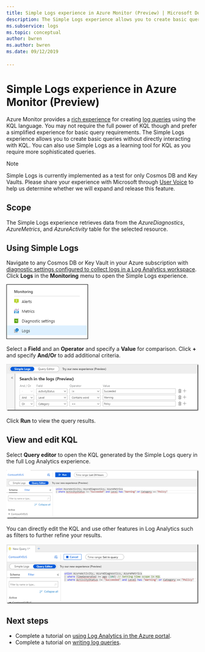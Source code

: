 ```yaml
---
title: Simple Logs experience in Azure Monitor (Preview) | Microsoft Docs
description: The Simple Logs experience allows you to create basic queries in Azure Monitor without directly interacting with KQL.
ms.subservice: logs
ms.topic: conceptual
author: bwren
ms.author: bwren
ms.date: 09/12/2019

---
```


# Simple Logs experience in Azure Monitor (Preview)
Azure Monitor provides a [rich experience](get-started-portal.md) for creating [log queries](log-query-overview.md) using the KQL language. You may not require the full power of KQL though and prefer a simplified experience for basic query requirements. The Simple Logs experience allows you to create basic queries without directly interacting with KQL. You can also use Simple Logs as a learning tool for KQL as you require more sophisticated queries.

> [!NOTE]
> Simple Logs is currently implemented as a test for only Cosmos DB and  Key Vaults. Please share your experience with Microsoft through [User Voice](https://feedback.azure.com/forums/913690-azure-monitor) to help us determine whether we will expand and release this feature.


## Scope
The Simple Logs experience retrieves data from the *AzureDiagnostics*, *AzureMetrics*, and *AzureActivity* table for the selected resource. 

## Using Simple Logs
Navigate to any Cosmos DB or Key Vault in your Azure subscription with [diagnostic settings configured to collect logs in a Log Analytics workspace](../platform/resource-logs-collect-storage.md). Click **Logs** in the **Monitoring** menu to open the Simple Logs experience.

![Menu](media/simple-logs/menu.png)

Select a **Field** and an **Operator** and specify a **Value** for comparison. Click **+** and specify **And/Or** to add additional criteria.

![Criteria](media/simple-logs/criteria.png)

Click **Run** to view the query results.

## View and edit KQL
Select **Query editor** to open the KQL generated by the Simple Logs query in the full Log Analytics experience. 

![Query editor](media/simple-logs/query-editor.png)

You can directly edit the KQL and use other features in Log Analytics such as filters to further refine your results.

![Edit KQL](media/simple-logs/edit-kql.png)


## Next steps

- Complete a tutorial on [using Log Analytics in the Azure portal](get-started-portal.md).
- Complete a tutorial on [writing log queries](get-started-portal.md).
